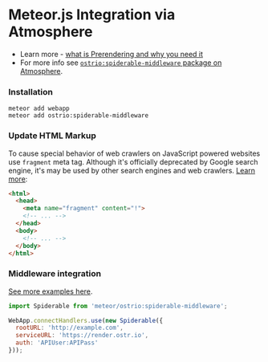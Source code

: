 Meteor.js Integration via Atmosphere
======

 - Learn more - [what is Prerendering and why you need it](https://ostr.io/info/prerendering)
 - For more info see [`ostrio:spiderable-middleware` package on Atmosphere](https://atmospherejs.com/ostrio/spiderable-middleware).

### Installation
```shell
meteor add webapp
meteor add ostrio:spiderable-middleware
```

### Update HTML Markup
To cause special behavior of web crawlers on JavaScript powered websites use `fragment` meta tag. Although it's officially deprecated by Google search engine, it's may be used by other search engines and web crawlers. [Learn more](https://developers.google.com/webmasters/ajax-crawling/docs/specification):
```html
<html>
  <head>
    <meta name="fragment" content="!">
    <!-- ... -->
  </head>
  <body>
    <!-- ... -->
  </body>
</html>
```

### Middleware integration
[See more examples here](https://github.com/VeliovGroup/spiderable-middleware/tree/master/examples).
```js
import Spiderable from 'meteor/ostrio:spiderable-middleware';

WebApp.connectHandlers.use(new Spiderable({
  rootURL: 'http://example.com',
  serviceURL: 'https://render.ostr.io',
  auth: 'APIUser:APIPass'
}));
```